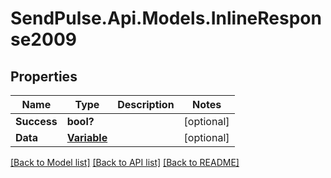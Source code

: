 # SendPulse.Api.Models.InlineResponse2009
## Properties

Name | Type | Description | Notes
------------ | ------------- | ------------- | -------------
**Success** | **bool?** |  | [optional] 
**Data** | [**Variable**](Variable.md) |  | [optional] 

[[Back to Model list]](../README.md#documentation-for-models) [[Back to API list]](../README.md#documentation-for-api-endpoints) [[Back to README]](../README.md)
